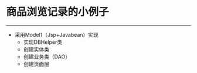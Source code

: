# 商品浏览记录的小例子

---

- 采用Model1（Jsp+Javabean）实现
    - 实现DBHelper类
    - 创建实体类
    - 创建业务类（DAO）
    - 创建页面层